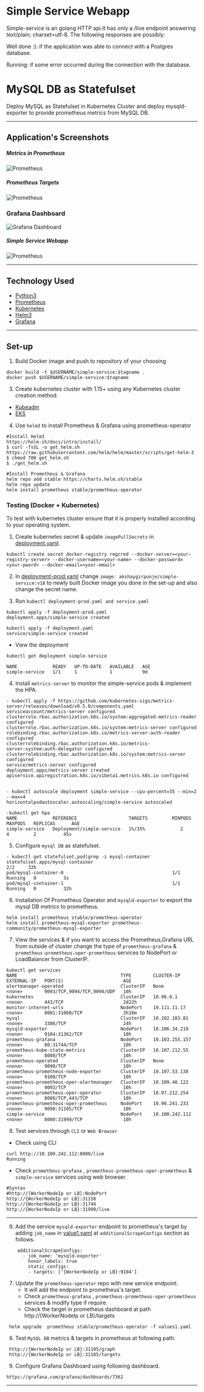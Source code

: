 # Simple Service Webapp

Simple-service is an golang HTTP api.It has only a /live endpoint answering text/plain; charset=utf-8. The following responses are possibly:

Well done :): if the application was able to connect with a Postgres database.

Running: if some error occurred during the connection with the database.

# MySQL DB as Statefulset

Deploy MySQL as Statefulset in Kubernetes Cluster and deploy mysqld-exporter to provide prometheus metrics from MySQL DB. 

---

## Application's Screenshots

##### Metrics in Prometheus
![Prometheus](images/prometheus-metrics.png)

##### Prometheus Targets
![Prometheus](images/mysqld-exporter-prometheus.PNG)

### Grafana Dashboard

![Grafana Dashboard](images/MySQL-Overview-Grafana.PNG)

##### Simple Service Webapp
![Prometheus](images/simple-service.PNG)

---
## Technology Used

-   [Python3](https://www.python.org/)
-   [Prometheus](https://github.com/prometheus/client_python.git)
-   [Kubernetes](https://kubernetes.io/)
-   [Helm3](https://helm.sh/)
-   [Grafana](https://grafana.com/)

---
## Set-up
1. Build Docker image and push to repository of your choosing

```shell
docker build -t $USERNAME/simple-service:$tagname .
docker push $USERNAME/simple-service:$tagname
```

3. Create kubernetes cluster with 1.15+ using any Kubernetes cluster creation method.

- [Kubeadm](https://kubernetes.io/docs/setup/production-environment/tools/kubeadm/install-kubeadm/)
- [EKS](https://docs.aws.amazon.com/eks/latest/userguide/create-cluster.html)


4. Use `helm3` to install Prometheus & Grafana using prometheus-operator

```shell
#Install Helm3
https://helm.sh/docs/intro/install/
$ curl -fsSL -o get_helm.sh https://raw.githubusercontent.com/helm/helm/master/scripts/get-helm-3
$ chmod 700 get_helm.sh
$ ./get_helm.sh

#Install Prometheus & Grafana
helm repo add stable https://charts.helm.sh/stable
helm repo update
helm install prometheus stable/prometheus-operator
```

### Testing (Docker + Kubernetes)

To test with kubernetes cluster ensure that it is properly installed according to your operating system.

1.  Create kubernetes secret & update `imagePullSecrets` in [deployment.yaml](deployment.yaml).
```shell
kubectl create secret docker-registry regcred --docker-server=<your-registry-server> --docker-username=<your-name> --docker-password=<your-pword> --docker-email=<your-email>
```
2. In [deployment-prod.yaml](deployment-prod.yaml) change `image: akshaygirpunje/simple-service:v18` to newly built Docker image you done in the set-up and also change the secret name.

3.  Run `kubectl deployment-prod.yaml and service.yaml`

```shell
kubectl apply -f deployment-prod.yaml
deployment.apps/simple-service created

kubectl apply -f deployment.yaml
service/simple-service created
```
-   View the deployment

```shell
kubectl get deployment simple-service

NAME             READY   UP-TO-DATE   AVAILABLE   AGE
simple-service   1/1     1            1           9d
```

4.  Install `metrics-server` to monitor the simple-service pods & implement the HPA.

```shell
- kubectl apply -f https://github.com/kubernetes-sigs/metrics-server/releases/download/v0.5.0/components.yaml
serviceaccount/metrics-server configured
clusterrole.rbac.authorization.k8s.io/system:aggregated-metrics-reader configured
clusterrole.rbac.authorization.k8s.io/system:metrics-server configured
rolebinding.rbac.authorization.k8s.io/metrics-server-auth-reader configured
clusterrolebinding.rbac.authorization.k8s.io/metrics-server:system:auth-delegator configured
clusterrolebinding.rbac.authorization.k8s.io/system:metrics-server configured
service/metrics-server configured
deployment.apps/metrics-server created
apiservice.apiregistration.k8s.io/v1beta1.metrics.k8s.io configured


- kubectl autoscale deployment simple-service --cpu-percent=35 --min=2 --max=4
horizontalpodautoscaler.autoscaling/simple-service autoscaled

-kubectl get hpa
NAME             REFERENCE                   TARGETS         MINPODS   MAXPODS   REPLICAS      AGE
simple-service   Deployment/simple-service   1%/35%             2         4         2          45s
```
5.  Configure `mysql DB` as statefulset.
```shell
- kubectl get statefulset,pod|grep -i mysql-container
statefulset.apps/mysql-container                                        2/2     32h
pod/mysql-container-0                                        1/1     Running   0          3s
pod/mysql-container-1                                        1/1     Running   0          32h

```
6.  Installation Of Prometheus Operator and `mysqld-exporter` to export the mysql DB metrics to prometheus.
```shell
helm install prometheus stable/prometheus-operator
helm install prometheus-mysql-exporter prometheus-community/prometheus-mysql-exporter
```

7.  View the services & if you want to access the Prometheus,Grafana URL from outside of cluster change the type of `prometheus-grafana` & `prometheus-prometheus-oper-prometheus` services to NodePort or LoadBalancer from ClusterIP. 

```shell
kubectl get services
NAME                                      TYPE        CLUSTER-IP       EXTERNAL-IP   PORT(S)                      AGE
alertmanager-operated                     ClusterIP   None             <none>        9093/TCP,9094/TCP,9094/UDP   10h
kubernetes                                ClusterIP   10.96.0.1        <none>        443/TCP                      2d22h
monitor-internet-urls                     NodePort    10.111.11.17     <none>        8001:31060/TCP               3h18m
mysql                                     ClusterIP   10.102.183.81    <none>        3306/TCP                     24h
mysqld-exporter                           NodePort    10.106.34.219    <none>        9104:31362/TCP               10h
prometheus-grafana                        NodePort    10.103.255.157   <none>        80:31744/TCP                 10h
prometheus-kube-state-metrics             ClusterIP   10.107.212.55    <none>        8080/TCP                     10h
prometheus-operated                       ClusterIP   None             <none>        9090/TCP                     10h
prometheus-prometheus-node-exporter       ClusterIP   10.107.53.138    <none>        9100/TCP                     10h
prometheus-prometheus-oper-alertmanager   ClusterIP   10.109.48.122    <none>        9093/TCP                     10h
prometheus-prometheus-oper-operator       ClusterIP   10.97.212.254    <none>        8080/TCP,443/TCP             10h
prometheus-prometheus-oper-prometheus     NodePort    10.96.241.233    <none>        9090:31105/TCP               10h
simple-service                            NodePort    10.100.242.112   <none>        8000:31999/TCP               10h
```

8. Test services through `CLI` or `Web Browser`

- Check using CLI

```shell
curl http://10.100.242.112:8000/live
Running
```

-   Check `prometheus-grafana` , `prometheus-prometheus-oper-prometheus` & `simple-service` services using web browser.

```shell
#Syntax
#http://{WorkerNodeIp or LB}:NodePort
http://{WorkerNodeIp or LB}:31150
http://{WorkerNodeIp or LB}:31744
http://{WorkerNodeIp or LB}:31999/live 
```

---
9. Add the service `mysqld-exporter` endpoint to prometheus's target by adding `job_name` in [value1.yaml](values1.yaml) at `additionalScrapeConfigs` section as follows.

```shell
    additionalScrapeConfigs:
      - job_name: 'mysqld-exporter'
        honor_labels: true
        static_configs:
        - targets: ['{WorkerNodeIp or LB}:9104']
```

7. Update the `prometheus-operator` repo with new service endpoint.
   - It will add the endpoint to prometheus's target.
   - Check `prometheus-grafana` , `prometheus-prometheus-oper-prometheus` services & modify type if require.
   - Check the target in prometheus dashboard at path http://{WorkerNodeIp or LB}/targets
```shell
 helm upgrade  prometheus stable/prometheus-operator -f values1.yaml
```

8. Test `MySQL DB` metrics & targets in prometheus at following path.
```shell
 http://{WorkerNodeIp or LB}:31105/graph
 http://{WorkerNodeIp or LB}:31105/targets
```
9. Configure Grafana Dashboard using following dashboard.
```shell 
https://grafana.com/grafana/dashboards/7362
```
---

